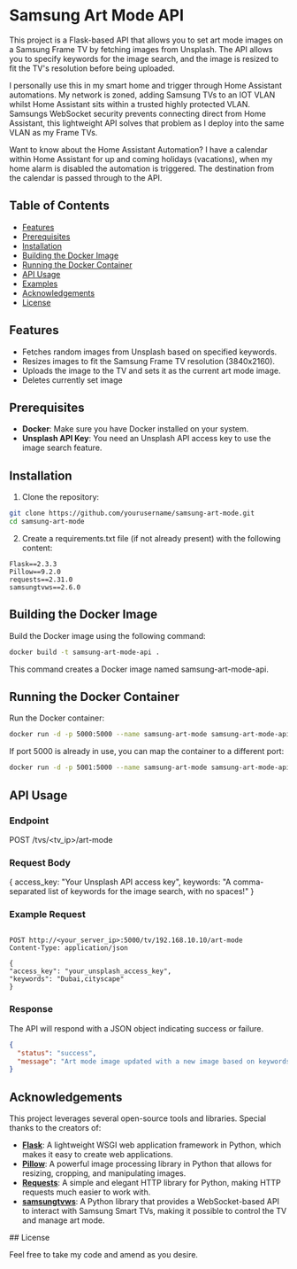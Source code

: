 # Samsung Art Mode API

This project is a Flask-based API that allows you to set art mode images on a Samsung Frame TV by fetching images from Unsplash. The API allows you to specify keywords for the image search, and the image is resized to fit the TV's resolution before being uploaded.

I personally use this in my smart home and trigger through Home Assistant automations. My network is zoned, adding Samsung TVs to an IOT VLAN whilst Home Assistant sits within a trusted highly protected VLAN. Samsungs WebSocket security prevents connecting direct from Home Assistant, this lightweight API solves that problem as I deploy into the same VLAN as my Frame TVs.

Want to know about the Home Assistant Automation? I have a calendar within Home Assistant for up and coming holidays (vacations), when my home alarm is disabled the automation is triggered. The destination from the calendar is passed through to the API.

## Table of Contents

- [Features](#features)
- [Prerequisites](#prerequisites)
- [Installation](#installation)
- [Building the Docker Image](#building-the-docker-image)
- [Running the Docker Container](#running-the-docker-container)
- [API Usage](#api-usage)
- [Examples](#examples)
- [Acknowledgements](#acknowledgements)
- [License](#license)

## Features

- Fetches random images from Unsplash based on specified keywords.
- Resizes images to fit the Samsung Frame TV resolution (3840x2160).
- Uploads the image to the TV and sets it as the current art mode image.
- Deletes currently set image

## Prerequisites

- **Docker**: Make sure you have Docker installed on your system.
- **Unsplash API Key**: You need an Unsplash API access key to use the image search feature.

## Installation

1. Clone the repository:

```bash
git clone https://github.com/yourusername/samsung-art-mode.git
cd samsung-art-mode
```

2. Create a requirements.txt file (if not already present) with the following content:

```
Flask==2.3.3
Pillow==9.2.0
requests==2.31.0
samsungtvws==2.6.0
```

## Building the Docker Image

Build the Docker image using the following command:

```bash
docker build -t samsung-art-mode-api .
```

This command creates a Docker image named samsung-art-mode-api.

## Running the Docker Container

Run the Docker container:

```bash
docker run -d -p 5000:5000 --name samsung-art-mode samsung-art-mode-api
```

If port 5000 is already in use, you can map the container to a different port:

```bash
docker run -d -p 5001:5000 --name samsung-art-mode samsung-art-mode-api
```

## API Usage

### Endpoint

POST /tvs/<tv_ip>/art-mode

### Request Body

{
access_key: "Your Unsplash API access key",
keywords: "A comma-separated list of keywords for the image search, with no spaces!"
}

### Example Request

```plaintext

POST http://<your_server_ip>:5000/tv/192.168.10.10/art-mode
Content-Type: application/json

{
"access_key": "your_unsplash_access_key",
"keywords": "Dubai,cityscape"
}

```

### Response

The API will respond with a JSON object indicating success or failure.

```json
{
  "status": "success",
  "message": "Art mode image updated with a new image based on keywords: New York, skyline, sunset."
}
```

## Acknowledgements

This project leverages several open-source tools and libraries. Special thanks to the creators of:

- **[Flask](https://flask.palletsprojects.com/)**: A lightweight WSGI web application framework in Python, which makes it easy to create web applications.
- **[Pillow](https://python-pillow.org/)**: A powerful image processing library in Python that allows for resizing, cropping, and manipulating images.
- **[Requests](https://docs.python-requests.org/)**: A simple and elegant HTTP library for Python, making HTTP requests much easier to work with.
- **[samsungtvws](https://github.com/xchwarze/samsung-tv-ws-api)**: A Python library that provides a WebSocket-based API to interact with Samsung Smart TVs, making it possible to control the TV and manage art mode.

## License

Feel free to take my code and amend as you desire.
